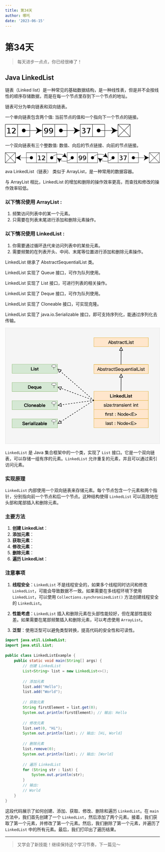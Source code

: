 ```yaml
---
title: 第34天
author: 哪吒
date: '2023-06-15'
---
```


# 第34天

> 每天进步一点点，你已经很棒了！

## Java LinkedList

链表（Linked list）是一种常见的基础数据结构，是一种线性表，但是并不会按线性的顺序存储数据，而是在每一个节点里存到下一个节点的地址。

链表可分为单向链表和双向链表。

一个单向链表包含两个值: 当前节点的值和一个指向下一个节点的链接。

![img_3.png](./img_3.png)

一个双向链表有三个整数值: 数值、向后的节点链接、向前的节点链接。

![img_4.png](./img_4.png)

ava LinkedList（链表） 类似于 ArrayList，是一种常用的数据容器。

与 ArrayList 相比，LinkedList 的增加和删除的操作效率更高，而查找和修改的操作效率较低。

### 以下情况使用 ArrayList :

1. 频繁访问列表中的某一个元素。 
2. 只需要在列表末尾进行添加和删除元素操作。

### 以下情况使用 LinkedList :

1. 你需要通过循环迭代来访问列表中的某些元素。
2. 需要频繁的在列表开头、中间、末尾等位置进行添加和删除元素操作。

LinkedList 继承了 AbstractSequentialList 类。

LinkedList 实现了 Queue 接口，可作为队列使用。

LinkedList 实现了 List 接口，可进行列表的相关操作。

LinkedList 实现了 Deque 接口，可作为队列使用。

LinkedList 实现了 Cloneable 接口，可实现克隆。

LinkedList 实现了 java.io.Serializable 接口，即可支持序列化，能通过序列化去传输。

![img_5.png](./img_5.png)

`LinkedList` 是 Java 集合框架中的一个类，实现了 `List` 接口。它是一个双向链表，可以存储一组有序的元素。`LinkedList` 允许重复的元素，并且可以通过索引访问元素。

### 实现原理

`LinkedList` 内部使用一个双向链表来存储元素。每个节点包含一个元素和两个指针，分别指向前一个节点和后一个节点。这种结构使得 `LinkedList` 可以高效地在头部和尾部插入和删除元素。

### 主要方法

1. **创建 LinkedList**：
2. **添加元素**：
3. **获取元素**：
4. **修改元素**：
5. **删除元素**：
6. **遍历 LinkedList**：

### 注意事项

1. **线程安全**：`LinkedList` 不是线程安全的，如果多个线程同时访问和修改 `LinkedList`，可能会导致数据不一致。如果需要在多线程环境下使用 `LinkedList`，可以使用 `Collections.synchronizedList()` 方法创建线程安全的 `LinkedList`。

2. **性能考虑**：`LinkedList` 插入和删除元素在头部性能较好，但在尾部性能较差。如果需要在尾部频繁插入和删除元素，可以考虑使用 `ArrayList`。

3. **泛型**：使用泛型可以避免类型转换，提高代码的安全性和可读性。

```java
import java.util.LinkedList;
import java.util.List;

public class LinkedListExample {
    public static void main(String[] args) {
        // 创建 LinkedList
        List<String> list = new LinkedList<>();

        // 添加元素
        list.add("Hello");
        list.add("World");

        // 获取元素
        String firstElement = list.get(0);
        System.out.println(firstElement); // 输出: Hello

        // 修改元素
        list.set(0, "Hi");
        System.out.println(list); // 输出: [Hi, World]

        // 删除元素
        list.remove(0);
        System.out.println(list); // 输出: [World]

        // 遍历 LinkedList
        for (String str : list) {
            System.out.println(str);
        }
        // 输出:
        // World
    }
}

```

这段代码展示了如何创建、添加、获取、修改、删除和遍历 `LinkedList`。在 `main` 方法中，我们首先创建了一个 `LinkedList`，然后添加了两个元素。接着，我们获取了第一个元素，并修改了第一个元素。然后，我们删除了第一个元素，并遍历了 `LinkedList` 中的所有元素。最后，我们打印出了遍历结果。








---

> 又学会了新技能！继续保持这个学习节奏，下一篇见～